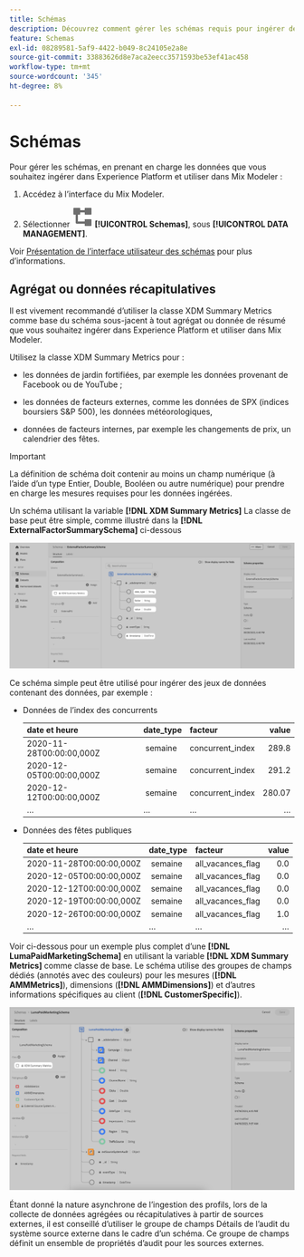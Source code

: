 ```yaml
---
title: Schémas
description: Découvrez comment gérer les schémas requis pour ingérer des données dans Mix Modeler.
feature: Schemas
exl-id: 08289581-5af9-4422-b049-8c24105e2a8e
source-git-commit: 33883626d8e7aca2eecc3571593be53ef41ac458
workflow-type: tm+mt
source-wordcount: '345'
ht-degree: 8%

---
```


# Schémas

Pour gérer les schémas, en prenant en charge les données que vous souhaitez ingérer dans Experience Platform et utiliser dans Mix Modeler :

1. Accédez à l’interface du Mix Modeler.

1. Sélectionner ![Schémas](../assets/icons/Schemas.svg) **[!UICONTROL Schemas]**, sous **[!UICONTROL DATA MANAGEMENT]**.

Voir [Présentation de l’interface utilisateur des schémas](https://experienceleague.adobe.com/docs/experience-platform/xdm/ui/overview.html?lang=fr) pour plus d’informations.

## Agrégat ou données récapitulatives

Il est vivement recommandé d’utiliser la classe XDM Summary Metrics comme base du schéma sous-jacent à tout agrégat ou donnée de résumé que vous souhaitez ingérer dans Experience Platform et utiliser dans Mix Modeler.

Utilisez la classe XDM Summary Metrics pour :

- les données de jardin fortifiées, par exemple les données provenant de Facebook ou de YouTube ;

- les données de facteurs externes, comme les données de SPX (indices boursiers S&amp;P 500), les données météorologiques,

- données de facteurs internes, par exemple les changements de prix, un calendrier des fêtes.

>[!IMPORTANT]
>
>La définition de schéma doit contenir au moins un champ numérique (à l’aide d’un type Entier, Double, Booléen ou autre numérique) pour prendre en charge les mesures requises pour les données ingérées.

Un schéma utilisant la variable **[!DNL XDM Summary Metrics]** La classe de base peut être simple, comme illustré dans la **[!DNL ExternalFactorSummarySchema]** ci-dessous

![Schéma des facteurs externes](../assets/external-factors-schema.png)

Ce schéma simple peut être utilisé pour ingérer des jeux de données contenant des données, par exemple :

- Données de l’index des concurrents

  | date et heure | date_type | facteur | value |
  |---|---|---|--:|
  | 2020-11-28T00:00:00,000Z |  semaine | concurrent_index | 289.8 |
  | 2020-12-05T00:00:00,000Z |  semaine | concurrent_index | 291.2 |
  | 2020-12-12T00:00:00,000Z |  semaine | concurrent_index | 280.07 |
  | … | … | … | … |

- Données des fêtes publiques

  | date et heure | date_type | facteur | value |
  |---|---|---|--:|
  | 2020-11-28T00:00:00,000Z |  semaine | all_vacances_flag | 0.0 |
  | 2020-12-05T00:00:00,000Z |  semaine | all_vacances_flag | 0.0 |
  | 2020-12-12T00:00:00,000Z |  semaine | all_vacances_flag | 0.0 |
  | 2020-12-19T00:00:00,000Z |  semaine | all_vacances_flag | 0.0 |
  | 2020-12-26T00:00:00,000Z |  semaine | all_vacances_flag | 1.0 |
  | … | … | … | … |


Voir ci-dessous pour un exemple plus complet d’une **[!DNL LumaPaidMarketingSchema]** en utilisant la variable **[!DNL XDM Summary Metrics]** comme classe de base. Le schéma utilise des groupes de champs dédiés (annotés avec des couleurs) pour les mesures (**[!DNL AMMMetrics]**), dimensions (**[!DNL AMMDimensions]**) et d’autres informations spécifiques au client (**[!DNL CustomerSpecific]**).

![Schéma de résumé](../assets/summary-schema.png)

Étant donné la nature asynchrone de l’ingestion des profils, lors de la collecte de données agrégées ou récapitulatives à partir de sources externes, il est conseillé d’utiliser le groupe de champs Détails de l’audit du système source externe dans le cadre d’un schéma. Ce groupe de champs définit un ensemble de propriétés d’audit pour les sources externes.
